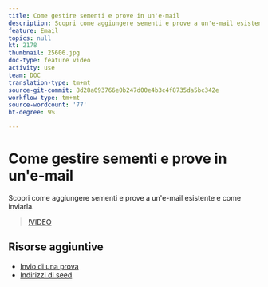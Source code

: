 ```yaml
---
title: Come gestire sementi e prove in un'e-mail
description: Scopri come aggiungere sementi e prove a un'e-mail esistente e come inviarla.
feature: Email
topics: null
kt: 2178
thumbnail: 25606.jpg
doc-type: feature video
activity: use
team: DOC
translation-type: tm+mt
source-git-commit: 8d28a093766e0b247d00e4b3c4f8735da5bc342e
workflow-type: tm+mt
source-wordcount: '77'
ht-degree: 9%

---
```



# Come gestire sementi e prove in un&#39;e-mail

Scopri come aggiungere sementi e prove a un&#39;e-mail esistente e come inviarla.

>[!VIDEO](https://video.tv.adobe.com/v/25606?quality=12)

## Risorse aggiuntive

- [Invio di una prova](https://docs.adobe.com/content/help/en/campaign-classic/using/transactional-messaging/message-templates/sending-a-proof.html)
- [Indirizzi di seed](https://docs.adobe.com/content/help/en/campaign-classic/using/configuring-campaign-classic/use-a-custom-recipient-table/seed-addresses.html)